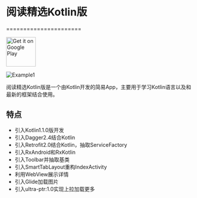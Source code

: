 # 阅读精选Kotlin版
======================

<a href='https://play.google.com/store/apps/details?id=com.xyz.leeeyou.zhihuribao
'><img alt='Get it on Google Play' src='https://play.google.com/intl/en_us/badges/images/generic/en_badge_web_generic.png' height="80px"/></a> 

![Example1](https://github.com/LeeeYou/Img/blob/master/leeeyou/%E9%98%85%E8%AF%BB%E7%B2%BE%E9%80%89kotlin%E7%89%88.gif?raw=true)

阅读精选Kotlin版是一个由Kotlin开发的简易App，主要用于学习Kotlin语言以及和最新的框架结合使用。

## 特点
- 引入Kotlin1.1.0版开发
- 引入Dagger2.4结合Kotlin
- 引入Retrofit2.0结合Kotlin，抽取ServiceFactory
- 引入RxAndroid和RxKotlin
- 引入Toolbar并抽取基类
- 引入SmartTabLayout重构IndexActivity
- 利用WebView展示详情
- 引入Glide加载图片
- 引入ultra-ptr:1.0实现上拉加载更多
